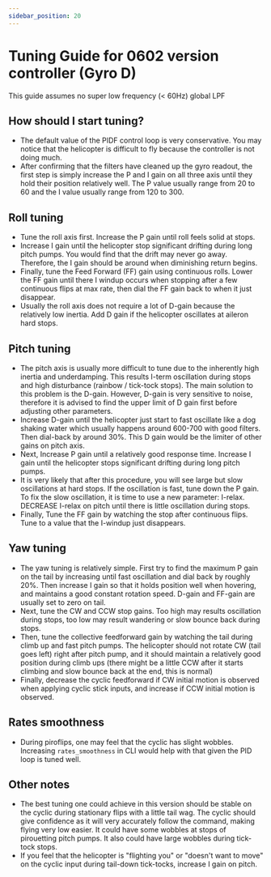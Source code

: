 ```yaml
---
sidebar_position: 20
---
```


# Tuning Guide for 0602 version controller (Gyro D)
This guide assumes no super low frequency (< 60Hz) global LPF

## How should I start tuning?
* The default value of the PIDF control loop is very conservative. You may notice that the helicopter is difficult to fly because the controller is not doing much.  
* After confirming that the filters have cleaned up the gyro readout, the first step is simply increase the P and I gain on all three axis until they hold their position relatively well. The P value usually range from 20 to 60 and the I value usually range from 120 to 300.  

## Roll tuning
* Tune the roll axis first. Increase the P gain until roll feels solid at stops.  
* Increase I gain until the helicopter stop significant drifting during long pitch pumps. You would find that the drift may never go away. Therefore, the I gain should be around when diminishing return begins.
* Finally, tune the Feed Forward (FF) gain using continuous rolls. Lower the FF gain until there I windup occurs when stopping after a few continuous flips at max rate, then dial the FF gain back to when it just disappear.
* Usually the roll axis does not require a lot of D-gain because the relatively low inertia. Add D gain if the helicopter oscillates at aileron hard stops.

## Pitch tuning
* The pitch axis is usually more difficult to tune due to the inherently high inertia and underdamping. This results I-term oscillation during stops and high disturbance (rainbow / tick-tock stops). The main solution to this problem is the D-gain. However, D-gain is very sensitive to noise, therefore it is advised to find the upper limit of D gain first before adjusting other parameters. 
* Increase D-gain until the helicopter just start to fast oscillate like a dog shaking water which usually happens around 600-700 with good filters. Then dial-back by around 30%. This D gain would be the limiter of other gains on pitch axis.  
* Next, Increase P gain until a relatively good response time. Increase I gain until the helicopter stops significant drifting during long pitch pumps.  
* It is very likely that after this procedure, you will see large but slow oscillations at hard stops. If the oscillation is fast, tune down the P gain. 
To fix the slow oscillation, it is time to use a new parameter: I-relax. DECREASE I-relax on pitch until there is little oscillation during stops.
* Finally, Tune the FF gain by watching the stop after continuous flips. Tune to a value that the I-windup just disappears.

## Yaw tuning
* The yaw tuning is relatively simple. First try to find the maximum P gain on the tail by increasing until fast oscillation and dial back by roughly 20%. Then increase I gain so that it holds position well when hovering, and maintains a good constant rotation speed. D-gain and FF-gain are usually set to zero on tail.  
* Next, tune the CW and CCW stop gains. Too high may results oscillation during stops, too low may result wandering or slow bounce back during stops.  
* Then, tune the collective feedforward gain by watching the tail during climb up and fast pitch pumps. The helicopter should not rotate CW (tail goes left) right after pitch pump, and it should maintain a relatively good position during climb ups (there might be a little CCW after it starts climbing and slow bounce back at the end, this is normal)  
* Finally, decrease the cyclic feedforward if CW initial motion is observed when applying cyclic stick inputs, and increase if CCW initial motion is observed.

## Rates smoothness
* During piroflips, one may feel that the cyclic has slight wobbles. Increasing ```rates_smoothness``` in CLI would help with that given the PID loop is tuned well.

## Other notes
* The best tuning one could achieve in this version should be stable on the cyclic during stationary flips with a little tail wag. The cyclic should give confidence as it will very accurately follow the command, making flying very low easier. It could have some wobbles at stops of pirouetting pitch pumps. It also could have large wobbles during tick-tock stops.  
* If you feel that the helicopter is "flighting you" or "doesn't want to move" on the cyclic input during tail-down tick-tocks, increase I gain on pitch.
